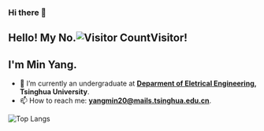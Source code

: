 ### Hi there 👋

<!--
**AMINmiNn/AMINmiNn** is a ✨ _special_ ✨ repository because its `README.md` (this file) appears on your GitHub profile.

Here are some ideas to get you started:

- 🔭 I’m currently working on ...
- 🌱 I’m currently learning ...
- 👯 I’m looking to collaborate on ...
- 🤔 I’m looking for help with ...
- 💬 Ask me about ...
- 📫 How to reach me: ...
- 😄 Pronouns: ...
- ⚡ Fun fact: 
-->
## Hello! My No.![Visitor Count](https://profile-counter.glitch.me/AMINmiNn/count.svg)Visitor!

## I'm Min Yang.
- 🔭 I’m currently an undergraduate at **[Deparment of Eletrical Engineering](https://www.eea.tsinghua.edu.cn), Tsinghua University**.
- 📫 How to reach me: **yangmin20@mails.tsinghua.edu.cn**.
  
  
  
![Top Langs](https://github-readme-stats.vercel.app/api/top-langs/?username=AMINmiNn&layout=compact&theme=tokyonight)
